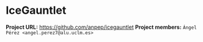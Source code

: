 # IceGauntlet
**Project URL:** <https://github.com/anpep/icegauntlet>
**Project members:** `Ángel Pérez <angel.perez7@alu.uclm.es>`
